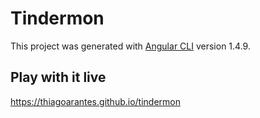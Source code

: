 # Tindermon

This project was generated with [Angular CLI](https://github.com/angular/angular-cli) version 1.4.9.

## Play with it live

https://thiagoarantes.github.io/tindermon
